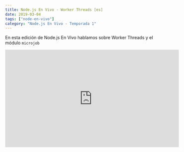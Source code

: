 ```yaml
---
title: Node.js En Vivo - Worker Threads [es]
date: 2019-03-04
tags: ["node-en-vivo"]
category: "Node.js En Vivo - Temporada 1"
---
```


En esta edición de Node.js En Vivo hablamos sobre Worker Threads y el módulo `microjob`

<iframe class="mt-2" width="560" height="315" src="https://www.youtube.com/embed/GjQQ5tV2FLM" title="YouTube video player" frameborder="0" allow="accelerometer; autoplay; clipboard-write; encrypted-media; gyroscope; picture-in-picture" allowfullscreen></iframe>
